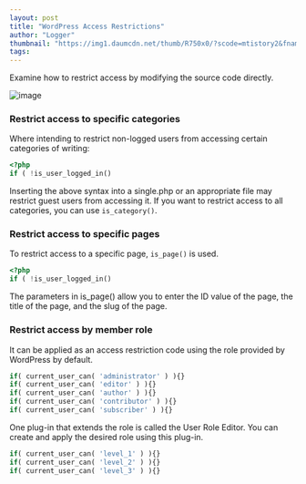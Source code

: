 ```yaml
---
layout: post
title: "WordPress Access Restrictions"
author: "Logger"
thumbnail: "https://img1.daumcdn.net/thumb/R750x0/?scode=mtistory2&fname=https%3A%2F%2Ft1.daumcdn.net%2Fcfile%2Ftistory%2F25115C4555F2055F03"
tags: 
---
```



Examine how to restrict access by modifying the source code directly.

![image](https://t1.daumcdn.net/cfile/tistory/25115C4555F2055F03)

### Restrict access to specific categories

Where intending to restrict non-logged users from accessing certain categories of writing:

```php
<?php
if ( !is_user_logged_in()
```

Inserting the above syntax into a single.php or an appropriate file may restrict guest users from accessing it. If you want to restrict access to all categories, you can use `is_category()`.

### Restrict access to specific pages

To restrict access to a specific page, `is_page()` is used.

```php
<?php
if ( !is_user_logged_in()
```

The parameters in is_page() allow you to enter the ID value of the page, the title of the page, and the slug of the page.

### Restrict access by member role

It can be applied as an access restriction code using the role provided by WordPress by default.

```php
if( current_user_can( 'administrator' ) ){}
if( current_user_can( 'editor' ) ){}
if( current_user_can( 'author' ) ){}
if( current_user_can( 'contributor' ) ){}
if( current_user_can( 'subscriber' ) ){}

```

One plug-in that extends the role is called the User Role Editor. You can create and apply the desired role using this plug-in.

```php
if( current_user_can( 'level_1' ) ){}
if( current_user_can( 'level_2' ) ){}
if( current_user_can( 'level_3' ) ){}

```